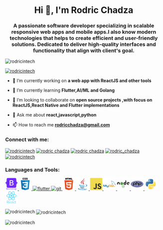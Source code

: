 <h1 align="center">Hi 👋, I'm Rodric Chadza</h1>
<h3 align="center">A passionate software developer specializing in scalable responsive web apps and mobile apps.I also know modern technologies that helps to create efficient and user-friendly solutions. Dedicated to deliver high-quality interfaces and functionality that align with client's goal.</h3>

<p align="left"> <img src="https://komarev.com/ghpvc/?username=rodricintech&label=Profile%20views&color=0e75b6&style=flat" alt="rodricintech" /> </p>

<p align="left"> <a href="https://twitter.com/rodricintech" target="blank"><img src="https://img.shields.io/twitter/follow/rodricintech?logo=twitter&style=for-the-badge" alt="rodricintech" /></a> </p>

- 🔭 I’m currently working on **a web app with ReactJS and other tools**

- 🌱 I’m currently learning **Flutter,AI/ML and Golang**

- 👯 I’m looking to collaborate on **open source projects ,with focus on ReactJS,React Native and Flutter implementations**

- 💬 Ask me about **react,javascript,python**

- 📫 How to reach me **rodricchadza@gmail.com**

<h3 align="left">Connect with me:</h3>
<p align="left">
<a href="https://twitter.com/rodricintech" target="blank"><img align="center" src="https://raw.githubusercontent.com/rahuldkjain/github-profile-readme-generator/master/src/images/icons/Social/twitter.svg" alt="rodricintech" height="30" width="40" /></a>
<a href="https://linkedin.com/in/rodric chadza" target="blank"><img align="center" src="https://raw.githubusercontent.com/rahuldkjain/github-profile-readme-generator/master/src/images/icons/Social/linked-in-alt.svg" alt="rodric chadza" height="30" width="40" /></a>
<a href="https://fb.com/rodric chadza" target="blank"><img align="center" src="https://raw.githubusercontent.com/rahuldkjain/github-profile-readme-generator/master/src/images/icons/Social/facebook.svg" alt="rodric chadza" height="30" width="40" /></a>
<a href="https://instagram.com/rodric_chadza" target="blank"><img align="center" src="https://raw.githubusercontent.com/rahuldkjain/github-profile-readme-generator/master/src/images/icons/Social/instagram.svg" alt="rodric_chadza" height="30" width="40" /></a>
<a href="https://www.youtube.com/c/rodricintech" target="blank"><img align="center" src="https://raw.githubusercontent.com/rahuldkjain/github-profile-readme-generator/master/src/images/icons/Social/youtube.svg" alt="rodricintech" height="30" width="40" /></a>
</p>

<h3 align="left">Languages and Tools:</h3>
<p align="left"> <a href="https://getbootstrap.com" target="_blank" rel="noreferrer"> <img src="https://raw.githubusercontent.com/devicons/devicon/master/icons/bootstrap/bootstrap-plain-wordmark.svg" alt="bootstrap" width="40" height="40"/> </a> <a href="https://www.w3schools.com/css/" target="_blank" rel="noreferrer"> <img src="https://raw.githubusercontent.com/devicons/devicon/master/icons/css3/css3-original-wordmark.svg" alt="css3" width="40" height="40"/> </a> <a href="https://flutter.dev" target="_blank" rel="noreferrer"> <img src="https://www.vectorlogo.zone/logos/flutterio/flutterio-icon.svg" alt="flutter" width="40" height="40"/> </a> <a href="https://git-scm.com/" target="_blank" rel="noreferrer"> <img src="https://www.vectorlogo.zone/logos/git-scm/git-scm-icon.svg" alt="git" width="40" height="40"/> </a> <a href="https://www.w3.org/html/" target="_blank" rel="noreferrer"> <img src="https://raw.githubusercontent.com/devicons/devicon/master/icons/html5/html5-original-wordmark.svg" alt="html5" width="40" height="40"/> </a> <a href="https://www.java.com" target="_blank" rel="noreferrer"> <img src="https://raw.githubusercontent.com/devicons/devicon/master/icons/java/java-original.svg" alt="java" width="40" height="40"/> </a> <a href="https://developer.mozilla.org/en-US/docs/Web/JavaScript" target="_blank" rel="noreferrer"> <img src="https://raw.githubusercontent.com/devicons/devicon/master/icons/javascript/javascript-original.svg" alt="javascript" width="40" height="40"/> </a> <a href="https://www.mysql.com/" target="_blank" rel="noreferrer"> <img src="https://raw.githubusercontent.com/devicons/devicon/master/icons/mysql/mysql-original-wordmark.svg" alt="mysql" width="40" height="40"/> </a> <a href="https://nodejs.org" target="_blank" rel="noreferrer"> <img src="https://raw.githubusercontent.com/devicons/devicon/master/icons/nodejs/nodejs-original-wordmark.svg" alt="nodejs" width="40" height="40"/> </a> <a href="https://www.php.net" target="_blank" rel="noreferrer"> <img src="https://raw.githubusercontent.com/devicons/devicon/master/icons/php/php-original.svg" alt="php" width="40" height="40"/> </a> <a href="https://www.python.org" target="_blank" rel="noreferrer"> <img src="https://raw.githubusercontent.com/devicons/devicon/master/icons/python/python-original.svg" alt="python" width="40" height="40"/> </a> <a href="https://reactjs.org/" target="_blank" rel="noreferrer"> <img src="https://raw.githubusercontent.com/devicons/devicon/master/icons/react/react-original-wordmark.svg" alt="react" width="40" height="40"/> </a> </p>

<p><img align="left" src="https://github-readme-stats.vercel.app/api/top-langs?username=rodricintech&show_icons=true&locale=en&layout=compact" alt="rodricintech" /></p>

<p>&nbsp;<img align="center" src="https://github-readme-stats.vercel.app/api?username=rodricintech&show_icons=true&locale=en" alt="rodricintech" /></p>

<p><img align="center" src="https://github-readme-streak-stats.herokuapp.com/?user=rodricintech&" alt="rodricintech" /></p>
